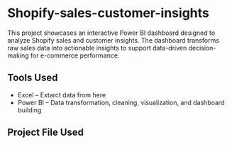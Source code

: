 # Shopify-sales-customer-insights
This project showcases an interactive Power BI dashboard designed to analyze Shopify sales and customer insights. The dashboard transforms raw sales data into actionable insights to support data-driven decision-making for e-commerce performance.
## Tools Used
- Excel – Extarct data from here
- Power BI – Data transformation, cleaning, visualization, and dashboard building
## Project File Used
